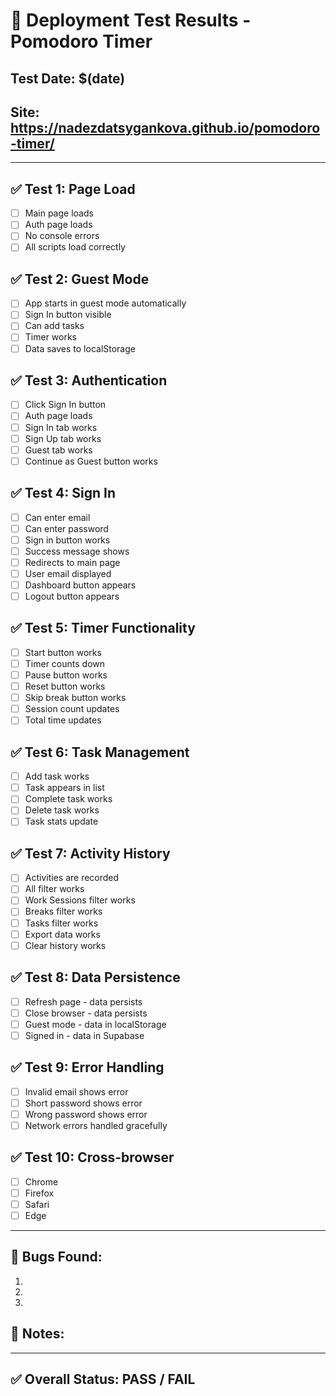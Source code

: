 # 🧪 Deployment Test Results - Pomodoro Timer

## Test Date: $(date)
## Site: https://nadezdatsygankova.github.io/pomodoro-timer/

---

## ✅ Test 1: Page Load
- [ ] Main page loads
- [ ] Auth page loads
- [ ] No console errors
- [ ] All scripts load correctly

## ✅ Test 2: Guest Mode
- [ ] App starts in guest mode automatically
- [ ] Sign In button visible
- [ ] Can add tasks
- [ ] Timer works
- [ ] Data saves to localStorage

## ✅ Test 3: Authentication
- [ ] Click Sign In button
- [ ] Auth page loads
- [ ] Sign In tab works
- [ ] Sign Up tab works
- [ ] Guest tab works
- [ ] Continue as Guest button works

## ✅ Test 4: Sign In
- [ ] Can enter email
- [ ] Can enter password
- [ ] Sign in button works
- [ ] Success message shows
- [ ] Redirects to main page
- [ ] User email displayed
- [ ] Dashboard button appears
- [ ] Logout button appears

## ✅ Test 5: Timer Functionality
- [ ] Start button works
- [ ] Timer counts down
- [ ] Pause button works
- [ ] Reset button works
- [ ] Skip break button works
- [ ] Session count updates
- [ ] Total time updates

## ✅ Test 6: Task Management
- [ ] Add task works
- [ ] Task appears in list
- [ ] Complete task works
- [ ] Delete task works
- [ ] Task stats update

## ✅ Test 7: Activity History
- [ ] Activities are recorded
- [ ] All filter works
- [ ] Work Sessions filter works
- [ ] Breaks filter works
- [ ] Tasks filter works
- [ ] Export data works
- [ ] Clear history works

## ✅ Test 8: Data Persistence
- [ ] Refresh page - data persists
- [ ] Close browser - data persists
- [ ] Guest mode - data in localStorage
- [ ] Signed in - data in Supabase

## ✅ Test 9: Error Handling
- [ ] Invalid email shows error
- [ ] Short password shows error
- [ ] Wrong password shows error
- [ ] Network errors handled gracefully

## ✅ Test 10: Cross-browser
- [ ] Chrome
- [ ] Firefox
- [ ] Safari
- [ ] Edge

---

## 🐛 Bugs Found:
1. 
2. 
3. 

## 📝 Notes:


---

## ✅ Overall Status: PASS / FAIL
